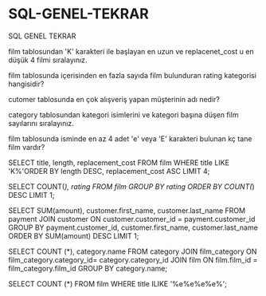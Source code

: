 # SQL-GENEL-TEKRAR
SQL GENEL TEKRAR

film tablosundan 'K' karakteri ile başlayan en uzun ve replacenet_cost u en düşük 4 filmi sıralayınız.

film tablosunda içerisinden en fazla sayıda film bulunduran rating kategorisi hangisidir?

cutomer tablosunda en çok alışveriş yapan müşterinin adı nedir?

category tablosundan kategori isimlerini ve kategori başına düşen film sayılarını sıralayınız.

film tablosunda isminde en az 4 adet 'e' veya 'E' karakteri bulunan kç tane film vardır?

SELECT title, length, replacement_cost FROM film WHERE title LIKE 'K%'ORDER BY length DESC, replacement_cost ASC LIMIT 4;

SELECT COUNT(*), rating FROM film GROUP BY rating ORDER BY COUNT(*) DESC LIMIT 1;

SELECT SUM(amount), customer.first_name, customer.last_name FROM payment
JOIN customer ON customer.customer_id = payment.customer_id
GROUP BY payment.customer_id, customer.first_name, customer.last_name
ORDER BY SUM(amount) DESC LIMIT 1;

SELECT COUNT (*), category.name FROM category 
JOIN film_category ON film_category.category_id= category.category_id 
JOIN film ON film.film_id = film_category.film_id 
GROUP BY category.name;

SELECT COUNT (*) FROM film WHERE title ILIKE '%e%e%e%e%';

